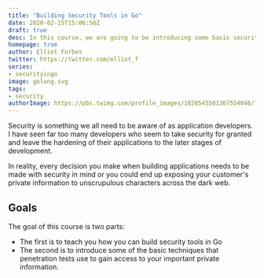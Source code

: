 ```yaml
---
title: "Building Security Tools in Go"
date: 2020-02-15T15:06:58Z
draft: true
desc: In this course, we are going to be introducing some basic security concepts and how you can build some very cool security tools using Go!
homepage: true
author: Elliot Forbes
twitter: https://twitter.com/elliot_f
series: 
- securityingo
image: golang.svg
tags:
- security
authorImage: https://pbs.twimg.com/profile_images/1028545501367554048/lzr43cQv_400x400.jpg
---
```


Security is something we all need to be aware of as application developers. I have seen far too many developers who seem to take security for granted and leave the hardening of their applications to the later stages of development. 

In reality, every decision you make when building applications needs to be made with security in mind or you could end up exposing your customer's private information to unscrupulous characters across the dark web.

## Goals

The goal of this course is two parts:

* The first is to teach you how you can build security tools in Go
* The second is to introduce some of the basic techniques that penetration tests use to gain access to your important private information.
